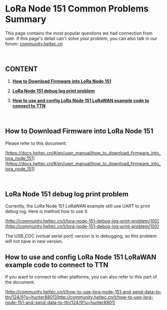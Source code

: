 # LoRa Node 151 Common Problems Summary

This page contains the most popular questions we had connection from user. if this page's detail can't solve your problem, you can also talk in our forum: [community.heltec.cn](http://community.heltec.cn/)

&nbsp;

## CONTENT

1. **[How to Download Firmware into LoRa Node 151](#how-to-download-firmware-into-lora-node-151)**

2. **[LoRa Node 151 debug log print problem](#lora-node-151-debug-log-print-problem)**

3. **[How to use and config LoRa Node 151 LoRaWAN example code to connect to TTN](#how-to-use-and-config-lora-node-151-lorawan-example-code-to-connect-to-ttn)**

   &nbsp;

## How to Download Firmware into LoRa Node 151

Please refer to this document:

[https://docs.heltec.cn/#/en/user_manual/how_to_download_firmware_into_lora_node_151](https://docs.heltec.cn/#/en/user_manual/how_to_download_firmware_into_lora_node_151)

&nbsp;

## LoRa Node 151 debug log print problem

Currently, the LoRa Node 151 LoRaWAN example still use UART to print debug log. Here is method how to use it:

[http://community.heltec.cn/t/lora-node-151-debug-log-print-problem/100](http://community.heltec.cn/t/lora-node-151-debug-log-print-problem/100)

The USB_CDC (virtual serial port) version is in debugging, so this problem will not have in new version.



## How to use and config LoRa Node 151 LoRaWAN example code to connect to TTN

If you want to connect to other platforms, you can also refer to this part of the document.

[http://community.heltec.cn/t/how-to-use-lora-node-151-and-send-data-to-ttn/124/9?u=hunter8801](http://community.heltec.cn/t/how-to-use-lora-node-151-and-send-data-to-ttn/124/9?u=hunter8801)



